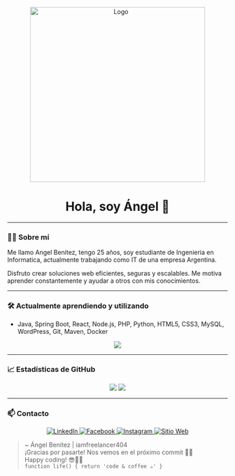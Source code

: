 <!-- Logo o imagen destacada -->
<p align="center">
  <a href="https://iamfreelancer404.netlify.app/">
  <img src="https://iamfreelancer404.netlify.app/assets/img/logo/Transparente.png" alt="Logo" width="400"/>
  </a>
</p>

<h1 align="center">Hola, soy Ángel 👋</h1>

---

### 👨‍💻 Sobre mí

Me llamo Angel Benitez, tengo 25 años, soy estudiante de Ingenieria en Informatica, actualmente trabajando como IT de una empresa Argentina.

Disfruto crear soluciones web eficientes, seguras y escalables. Me motiva aprender constantemente y ayudar a otros con mis conocimientos.

---

### 🛠️ Actualmente aprendiendo y utilizando

- Java, Spring Boot, React, Node.js, PHP, Python, HTML5, CSS3, MySQL, WordPress, Git, Maven, Docker

<div align="center">
  <img src="https://skillicons.dev/icons?i=java,spring,react,nodejs,php,python,html,css,mysql,wordpress,git,maven,docker" />
</div>

---

### 📈 Estadísticas de GitHub

<div align="center">
  <img src="https://github-readme-stats.vercel.app/api?username=Angel6044&show_icons=true&theme=radical" />
  <img src="https://github-readme-stats.vercel.app/api/top-langs/?username=Angel6044&layout=compact&theme=radical" />
</div>

---

### 📫 Contacto

<p align="center">
  <a href="https://www.linkedin.com/in/ángel-benitez/" target="_blank">
    <img src="https://img.icons8.com/fluency/48/linkedin.png" alt="LinkedIn"/>
  </a>
  <a href="https://www.facebook.com/people/IamFreelancer404/61574625526860/" target="_blank">
    <img src="https://img.icons8.com/fluency/48/facebook-new.png" alt="Facebook"/>
  </a>
  <a href="https://www.instagram.com/iamfreelancer404/" target="_blank">
    <img src="https://img.icons8.com/fluency/48/instagram-new.png" alt="Instagram"/>
  </a>
  <a href="https://iamfreelancer404.netlify.app/" target="_blank">
    <img src="https://img.icons8.com/fluency/48/domain.png" alt="Sitio Web"/>
  </a>
</p>


> ~ Ángel Benítez | iamfreelancer404  
> ¡Gracias por pasarte! Nos vemos en el próximo commit 🔧✨  
> Happy coding! 😎👨‍💻  
> `function life() { return 'code & coffee ☕' }`

